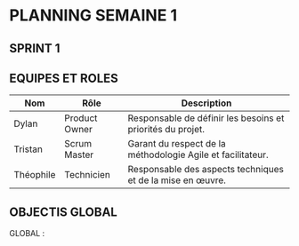# PLANNING SEMAINE 1


## SPRINT 1 


## EQUIPES ET ROLES 

| **Nom**          | **Rôle**          | **Description**                                     |
|-------------------|-------------------|-----------------------------------------------------|
| Dylan | Product Owner   | Responsable de définir les besoins et priorités du projet. |
| Tristan | Scrum Master  | Garant du respect de la méthodologie Agile et facilitateur. |
| Théophile | Technicien  | Responsable des aspects techniques et de la mise en œuvre. |

## OBJECTIS GLOBAL 

GLOBAL :



